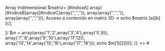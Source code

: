 Array tridimensional
    $matriz= [#indiceA] array( [#indiceB]array([#indiceC]array('','','')),
                                         array(array('','','')),
                                         array(array('','','')));
Acceso a contenido en matriz 3D -> echo $matriz [a][b][c];


[/ 
$m = array(array('1','2',array('3','4'),array('5',6)),
                array('7','8',array('9','10'),array('11',12)),
                array('13','14',array('15','16'),array('17','18')));
                echo $m[1][2][0];
/]: <> # 

    